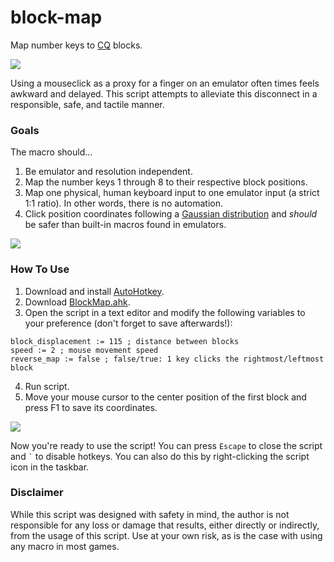 # block-map
Map number keys to [CQ](https://play.google.com/store/apps/details?id=com.nhnent.SKQUEST) blocks.

![](https://github.com/Johj/block-map/raw/master/examples/demo.gif)

Using a mouseclick as a proxy for a finger on an emulator often times feels awkward and delayed. This script attempts to alleviate this disconnect in a responsible, safe, and tactile manner.

### Goals
The macro should...
1. Be emulator and resolution independent.
2. Map the number keys 1 through 8 to their respective block positions.
3. Map one physical, human keyboard input to one emulator input (a strict 1:1 ratio). In other words, there is no automation.
4. Click position coordinates following a [Gaussian distribution](https://en.wikipedia.org/wiki/Normal_distribution) and *should* be safer than built-in macros found in emulators.

![](https://github.com/Johj/block-map/raw/master/examples/gaussian.gif)

### How To Use
1. Download and install [AutoHotkey](https://autohotkey.com/).
2. Download [BlockMap.ahk](https://github.com/Johj/block-map/archive/master.zip).
3. Open the script in a text editor and modify the following variables to your preference (don't forget to save afterwards!):
```ahk
block_displacement := 115 ; distance between blocks
speed := 2 ; mouse movement speed
reverse_map := false ; false/true: 1 key clicks the rightmost/leftmost block
```
4. Run script.
5. Move your mouse cursor to the center position of the first block and press F1 to save its coordinates.

![](https://github.com/Johj/block-map/raw/master/examples/save.gif)

Now you're ready to use the script! You can press `Escape` to close the script and `` ` ``  to disable hotkeys. You can also do this by right-clicking the script icon in the taskbar.

### Disclaimer
While this script was designed with safety in mind, the author is not responsible for any loss or damage that results, either directly or indirectly, from the usage of this script. Use at your own risk, as is the case with using any macro in most games.
